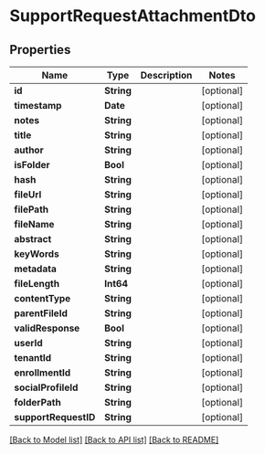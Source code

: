# SupportRequestAttachmentDto

## Properties
Name | Type | Description | Notes
------------ | ------------- | ------------- | -------------
**id** | **String** |  | [optional] 
**timestamp** | **Date** |  | [optional] 
**notes** | **String** |  | [optional] 
**title** | **String** |  | [optional] 
**author** | **String** |  | [optional] 
**isFolder** | **Bool** |  | [optional] 
**hash** | **String** |  | [optional] 
**fileUrl** | **String** |  | [optional] 
**filePath** | **String** |  | [optional] 
**fileName** | **String** |  | [optional] 
**abstract** | **String** |  | [optional] 
**keyWords** | **String** |  | [optional] 
**metadata** | **String** |  | [optional] 
**fileLength** | **Int64** |  | [optional] 
**contentType** | **String** |  | [optional] 
**parentFileId** | **String** |  | [optional] 
**validResponse** | **Bool** |  | [optional] 
**userId** | **String** |  | [optional] 
**tenantId** | **String** |  | [optional] 
**enrollmentId** | **String** |  | [optional] 
**socialProfileId** | **String** |  | [optional] 
**folderPath** | **String** |  | [optional] 
**supportRequestID** | **String** |  | [optional] 

[[Back to Model list]](../README.md#documentation-for-models) [[Back to API list]](../README.md#documentation-for-api-endpoints) [[Back to README]](../README.md)


